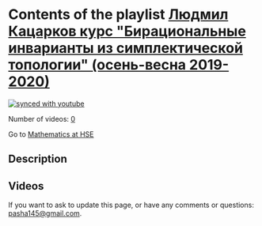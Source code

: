 # Contents of the playlist [Людмил Кацарков курс "Бирациональные инварианты из симплектической топологии" (осень-весна 2019-2020)](https://www.youtube.com/playlist?list=PLq3E5oubNNoBw5K-IdnDwovzOGy_g9PZE)

[![synced with youtube](https://img.shields.io/github/last-commit/mathphysschool/mathphysschool.github.io/autoupdate1?label=synced%20with%20youtube)](https://github.com/mathphysschool/mathphysschool.github.io/commits/autoupdate1)

Number of videos: [0](#videos)

Go to [Mathematics at HSE](../README.md)

## Description



## Videos



 If you want to ask to update this page, or have any comments or questions: <pasha145@gmail.com>.